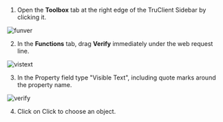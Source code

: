 1. Open the **Toolbox** tab at the right edge of the TruClient Sidebar by clicking it.

![funver](https://cloud.githubusercontent.com/assets/10678180/8372722/8bf275fe-1bab-11e5-9f13-3754cfcad8f1.PNG)

2. In the **Functions** tab, drag **Verify** immediately under the web request line.

![vistext](https://cloud.githubusercontent.com/assets/10678180/8372244/fd6a7614-1ba6-11e5-8e74-11ad1f83a647.PNG)

3. In the Property field type "Visible Text", including quote marks around the property name.

![verify](https://cloud.githubusercontent.com/assets/10678180/8372159/2e643620-1ba6-11e5-83d3-186fa24e28bd.PNG)

4. Click on Click to choose an object.
